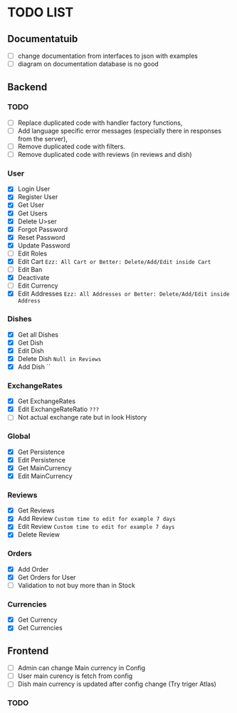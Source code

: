 # TODO LIST
## Documentatuib

- [ ] change documentation from interfaces to json with examples
- [ ] diagram on documentation database is no good

## Backend
### TODO
- [ ] Replace duplicated code with handler factory functions,
- [ ] Add language specific error messages (especially there in responses from the server),
- [ ] Remove duplicated code with filters.
- [ ] Remove duplicated code with reviews (in reviews and dish)
 
### **User**

- [X] Login User
- [X] Register User
- [X] Get User
- [X] Get Users
- [X] Delete U>ser
- [X] Forgot Password 
- [X] Reset Password
- [X] Update Password
- [ ] Edit Roles
- [x] Edit Cart `Ezz: All Cart or Better: Delete/Add/Edit inside Cart`
- [ ] Edit Ban
- [X] Deactivate
- [ ] Edit Currency
- [x] Edit Addresses `Ezz: All Addresses or Better: Delete/Add/Edit inside Address`

### **Dishes**

- [X] Get all Dishes
- [X] Get Dish
- [X] Edit Dish
- [X] Delete Dish `Null in Reviews`
- [X] Add Dish ``

### **ExchangeRates**

- [X] Get ExchangeRates
- [X] Edit ExchangeRateRatio `???`
- [ ] Not actual exchange rate but in look History

### **Global**

- [X] Get Persistence
- [X] Edit Persistence
- [X] Get MainCurrency
- [X] Edit MainCurrency
 
### **Reviews**

- [X] Get Reviews
- [X] Add Review `Custom time to edit for example 7 days`
- [X] Edit Review `Custom time to edit for example 7 days`
- [X] Delete Review

### **Orders**

- [X] Add Order
- [X] Get Orders for User
- [ ] Validation to not buy more than in Stock

### **Currencies**

- [X] Get Currency 
- [X] Get Currencies

## Frontend

- [ ] Admin can change Main currency in Config  
- [ ] User main curency is fetch from config
- [ ] Dish main currency is updated after config change (Try triger Atlas)

### TODO

